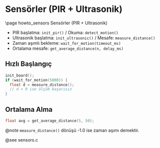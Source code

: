 # Sensörler (PIR + Ultrasonik)

\page howto_sensors Sensörler (PIR + Ultrasonik)

- PIR başlatma: `init_pir()` / Okuma: `detect_motion()`
- Ultrasonik başlatma: `init_ultrasonic()` / Mesafe: `measure_distance()`
- Zaman aşımlı bekleme: `wait_for_motion(timeout_ms)`
- Ortalama mesafe: `get_average_distance(n, delay_ms)`

## Hızlı Başlangıç

```c
init_board();
if (wait_for_motion(5000)) {
  float d = measure_distance();
  // d < 0 ise ölçüm başarısız
}
```

## Ortalama Alma

```c
float avg = get_average_distance(5, 50);
```

@note `measure_distance()` dönüşü -1.0 ise zaman aşımı demektir.

@see sensors.c
